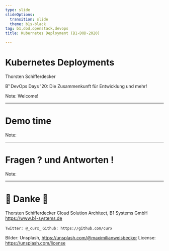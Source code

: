 ```yaml
---
type: slide
slideOptions:
  transition: slide
  theme: b1s-black
tag: b1,dod,openstack,devops
title: Kubernetes Deployment (B1-DOD-2020)

---
```


<!-- .slide: data-background-image="https://images.unsplash.com/photo-1496697274492-e4130f669c" -->

# Kubernetes Deployments
Thorsten Schifferdecker

B¹ DevOps Days '20:
Die Zusammenkunft für Entwicklung und mehr! 

Note:
 Welcome!

---

# Demo time

Note:

---

<!-- .slide: data-background-image="https://unsplash.com/@maximilianweisbecker" -->

# Fragen ? und Antworten !

Note:

---

<!-- .slide: data-background-image="https://images.unsplash.com/photo-1470645792662-dd18394f8c97" -->

# :wave: Danke :wave:


Thorsten Schifferdecker
Cloud Solution Architect,
B1 Systems GmbH https://www.b1-systems.de


`Twitter: @_curx_`
`Github: https://github.com/curx`


Bilder:
Unsplash, https://unsplash.com/@maximilianweisbecker
License: https://unsplash.com/license

